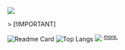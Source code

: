 <p>
  <a href="https://skillicons.dev">
    <img src="https://skillicons.dev/icons?i=html,css,js,react,ts,bootstrap,htmx,php,sass,java,py,svelte,yarn,swift,jest,mongodb,mysql,nextjs,nodejs,express,flutter,npm,vite,git,bash,powershell&theme=dark" />
  </a>
</p>
> [!IMPORTANT]

![Readme Card](https://github-readme-stats.vercel.app/api/pin/?username=YamaiKaguya&repo=About-me&bg_color=000000&text_color=c6c6c6&card_width=500&title_color=ffffff&icon_color=b29bc9&border_color=000000)
![Top Langs](https://github-readme-stats.vercel.app/api/top-langs/?username=YamaiKaguya&layout=compact&bg_color=000000&text_color=ffffff&card_width=500&title_color=ffffff&border_color=000000)
![](https://komarev.com/ghpvc/?username=YamaiKaguya&color=orange&style=pixel)
<sup>[more.](google.com)</sup>

